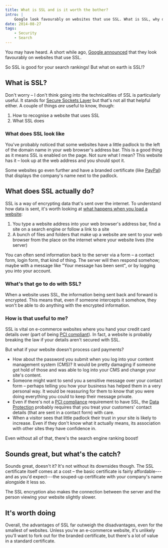 ```yaml
---
title: What is SSL and is it worth the bother?
intro: |
    Google look favourably on websites that use SSL. What is SSL, why does Google like it and and do the benefits outweigh the costs?
date: 2014-08-27
tags:
    - Security
    - Search
---
```


You may have heard. A short while ago, [Google announced](https://developers.google.com/search/blog/2014/08/https-as-ranking-signal) that they look favourably on websites that use SSL.

So SSL is good for your search rankings! But what on earth is SSL!?


## What is SSL?

Don't worry – I don't think going into the technicalities of SSL is particularly useful. It stands for [Secure Sockets Layer](https://en.wikipedia.org/wiki/Secure_Sockets_Layer) but that's not all that helpful either. A couple of things _are_ useful to know, though:

1. How to recognise a website that uses SSL
2. What SSL does

### What does SSL look like

You've probably noticed that some websites have a little padlock to the left of the domain name in your web browser's address bar. This is a good thing as it means SSL is enabled on the page. Not sure what I mean? This website has it – look up at the web address and you should spot it.

Some websites go even further and have a branded certificate (like [PayPal](https://www.paypal.com/)) that displays the company's name next to the padlock.


## What does SSL actually do?

SSL is a way of encrypting data that's sent over the internet. To understand how data is sent, it's worth looking at [what happens when you load a website](/resources/how-the-web-works):

1. You type a website address into your web browser's address bar, find a site on a search engine or follow a link to a site
2. A bunch of files and folders that make up a website are sent to your web browser from the place on the internet where your website lives (the server)

You can often send information back to the server via a form – a contact form, login form, that kind of thing. The server will then respond somehow; maybe with a message like "Your message has been sent", or by logging you into your account.

### What's that go to do with SSL?

When a website uses SSL, the information being sent back and forward is encrypted. This means that, even if someone intercepts it somehow, they won't be able to do anything with the encrypted information.

### How is that useful to me?

SSL is vital on e-commerce websites where you hand your credit card details over (part of being [PCI compliant](https://www.pcisecuritystandards.org/)). In fact, a website is probably breaking the law if your details aren't secured with SSL.

But what if your website doesn't process card payments?

- How about the password you submit when you log into your content management system (CMS)? It would be pretty damaging if someone got hold of those and was able to log into your CMS and change your site's content.
- Someone might want to send you a sensitive message over your contact form – perhaps telling you how your business has helped them in a very personal way. It would be reassuring for them to know that you were doing everything you could to keep their message private.
- Even if there's not a [PCI compliance](https://www.pcisecuritystandards.org/) requirement to have SSL, the [Data Protection](https://ico.org.uk/for-organisations/) probably requires that you treat your customers' contact details (that are sent in a contact form) with care.
- When a visitor sees that little padlock their trust in your site is likely to increase. Even if they don't know what it actually means, its association with other sites they have confidence in.

Even without all of that, there's the search engine ranking boost!


## Sounds great, but what's the catch?

Sounds great, doesn't it? It's not without its downsides though. The SSL certificate itself comes at a cost – the basic certificate is fairly affordable---and as you'd expect---the souped-up certificate with your company's name alongside it less so.

The SSL encryption also makes the connection between the server and the person viewing your website slightly slower.


## It's worth doing

Overall, the advantages of SSL far outweigh the disadvantages, even for the smallest of websites. Unless you're an e-commerce website, it's unlikely you'll want to fork out for the branded certificate, but there's a lot of value in a standard certificate.
